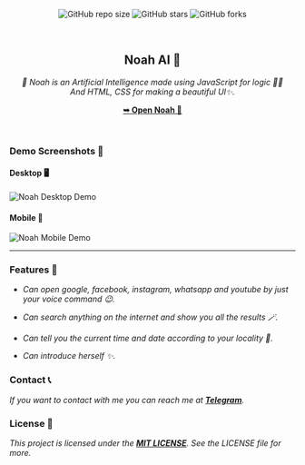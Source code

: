 <div align="center">
  
  ![GitHub repo size](https://img.shields.io/github/repo-size/NevilXD/NoahAI)
  ![GitHub stars](https://img.shields.io/github/stars/NevilXD/NoahAI?style=social)
  ![GitHub forks](https://img.shields.io/github/forks/NevilXD/NoahAI?style=social)

  <br />

  <h2 align="center">Noah AI 👾</h2>

  _🥀 Noah is an Artificial Intelligence made using JavaScript for logic 🧑‍💻<br/>And HTML, CSS for making a beautiful UI✨._

  <a href="https://nevilxd.github.io/NoahAI"><strong>➥ Open Noah 🖤</strong></a>

</div>

<br />

### Demo Screenshots 🌟


#### Desktop 🖥️
![Noah Desktop Demo](desktop.png)

#### Mobile 📱
![Noah Mobile Demo](mobile.png)
<hr>

### Features 💛

* _Can open google, facebook, instagram, whatsapp and youtube by just your voice command 😉._

* _Can search anything on the internet and show you all the results 🪄._

* _Can tell you the current time and date according to your locality 🤍._

* _Can introduce herself ✨._

### Contact 📞

_If you want to contact with me you can reach me at [**Telegram**](https://t.me/TheHamkerGuy)._

### License 💜

_This project is licensed under the [**MIT LICENSE**](https://github.com/NevilXD/NoahAI/blob/4ddd72b191dc96dda649c7a71de642aa0b96af84/LICENSE#L5). See the LICENSE file for more._
